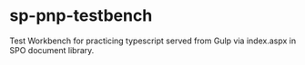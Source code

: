 # sp-pnp-testbench

Test Workbench for practicing typescript served from Gulp via index.aspx in SPO document library. 

